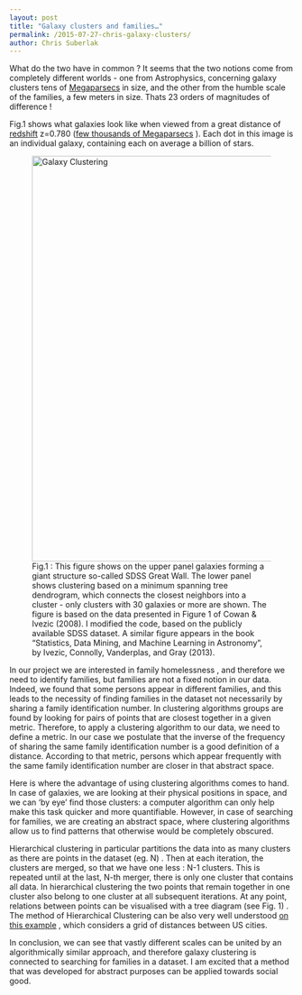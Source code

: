 ```yaml
---
layout: post
title: "Galaxy clusters and families…"
permalink: /2015-07-27-chris-galaxy-clusters/
author: Chris Suberlak
---
```


What do the two have in common ? It seems that the two notions come from completely different worlds  - one from Astrophysics, concerning galaxy clusters tens of [Megaparsecs](http://www.universetoday.com/46843/megaparsec/) in size, and the other from the humble scale of the families, a few meters in size. Thats 23 orders of magnitudes of difference ! 

Fig.1  shows what galaxies look like when viewed from a great distance of [redshift](http://webbtelescope.org/webb_telescope/science_on_the_edge/cosmological_redshift.php)  z=0.780 ([few thousands of Megaparsecs](http://www.astro.ucla.edu/~wright/CosmoCalc.html) ). Each dot in this image is an individual galaxy, containing each  on average a billion of stars. 

<figure>
    <img src="https://uwescience.github.io/DSSG2015-predicting-permanent-housing/images/Fig_6.15_matplotlib.png" alt="Galaxy Clustering" style="width:720px;">
    <figcaption> Fig.1 :  This figure shows on the upper panel galaxies forming a giant structure so-called SDSS Great Wall. The lower panel shows  clustering based on  a minimum spanning tree dendrogram, which connects the closest neighbors into a cluster - only clusters with 30 galaxies or more are shown. The figure   is based on the data presented in Figure 1 of Cowan & Ivezic (2008). I modified the code, based on the publicly available SDSS dataset. A similar figure appears in the book “Statistics, Data Mining, and Machine Learning in Astronomy”, by Ivezic, Connolly, Vanderplas, and Gray (2013). </figcaption>
</figure>


In our project we are interested in family homelessness , and therefore we need to identify families, but families are not a fixed notion in our data.  Indeed, we found that some persons appear in different families, and this leads to the necessity of finding families in the dataset not necessarily by sharing a  family identification number.  In clustering algorithms  groups are found by looking for pairs of points that are closest together in a given metric. Therefore, to apply a clustering algorithm to our data, we need to define a metric.  In our case we postulate that the  inverse of the frequency of sharing the same family identification number is a good definition of a distance. According to that metric, persons which appear frequently with the same family  identification number are  closer  in that abstract space. 

Here is where the advantage of using clustering algorithms comes to hand.  In case of galaxies, we are looking at their physical positions  in space, and we can ‘by eye’ find those clusters:  a computer  algorithm can only help make this task quicker and more quantifiable.  However, in case of searching for families, we are creating an abstract space, where clustering algorithms allow us to find patterns that otherwise would be completely obscured.  

Hierarchical clustering in particular  partitions   the data into as many clusters as there are points in the dataset (eg. N) . Then at each iteration, the clusters are merged, so that we have  one less : N-1  clusters. This is repeated until at the last, N-th  merger, there is only one cluster that contains all data. In hierarchical clustering the two points that remain together in one cluster also belong to one cluster at all subsequent iterations.  At any point, relations between points can be visualised with a  tree diagram (see Fig. 1) .  The method of Hierarchical Clustering can be also very well understood [on this example](http://www.analytictech.com/networks/hiclus.htm)  , which considers a  grid of distances between US cities. 

In conclusion,  we can see  that vastly different scales can be united by an algorithmically similar approach, and therefore galaxy clustering is connected to searching for families in a dataset.  I am excited that a method that was developed for abstract purposes can be applied towards social good. 

